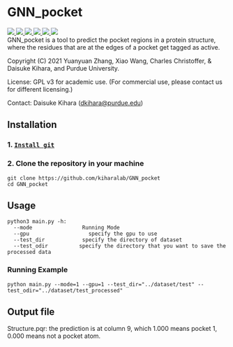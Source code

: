 # GNN_pocket

<a href="https://github.com/marktext/marktext/releases/latest">
   <img src="https://img.shields.io/badge/GNN_pocket-v1.0.0-green">
   <img src="https://img.shields.io/badge/platform-Linux%20-green">
   <img src="https://img.shields.io/badge/Language-python3-green">
   <img src="https://img.shields.io/badge/Language-C-green">
   <img src="https://img.shields.io/badge/dependencies-tested-green">
   <img src="https://img.shields.io/badge/licence-GNU-green">
</a>      <br>
GNN_pocket  is a tool to predict the pocket regions in a protein structure, where the residues that are at the edges of a pocket get tagged as active.

Copyright (C) 2021 Yuanyuan Zhang, Xiao Wang, Charles Christoffer, & Daisuke Kihara, and Purdue University.

License: GPL v3 for academic use. (For commercial use, please contact us for different licensing.)

Contact: Daisuke Kihara (dkihara@purdue.edu)

## Installation

### 1. [`Install git`](https://git-scm.com/book/en/v2/Getting-Started-Installing-Git)

### 2. Clone the repository in your machine

```
git clone https://github.com/kiharalab/GNN_pocket
cd GNN_pocket
```

## Usage

```
python3 main.py -h:
  --mode                Running Mode
  --gpu                   specify the gpu to use
  --test_dir            specify the directory of dataset
  --test_odir          specify the directory that you want to save the processed data
```


### Running Example

```
python main.py --mode=1 --gpu=1 --test_dir="../dataset/test" --test_odir="../dataset/test_processed"
```

## Output file

Structure.pqr: the prediction is at column 9, which 1.000 means pocket 1, 0.000 means not a pocket atom.


